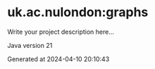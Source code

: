 # uk.ac.nulondon:graphs

Write your project description here...

Java version 21

Generated at 2024-04-10 20:10:43

